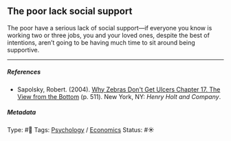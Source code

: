 ## The poor lack social support

The poor have a serious lack of social support—if everyone you know is working two or three jobs, you and your loved ones, despite the best of intentions, aren’t going to be having much time to sit around being supportive. 

---

##### References

* Sapolsky, Robert. (2004). [Why Zebras Don't Get Ulcers Chapter 17. The View from the Bottom](Why%20Zebras%20Don't%20Get%20Ulcers%20Chapter%2017.%20The%20View%20from%20the%20Bottom.md) (p. 511). New York, NY: *Henry Holt and Company*.

##### Metadata

Type: #🔴 
Tags: [Psychology](Psychology.md) / [Economics]() 
Status: #☀️ 
